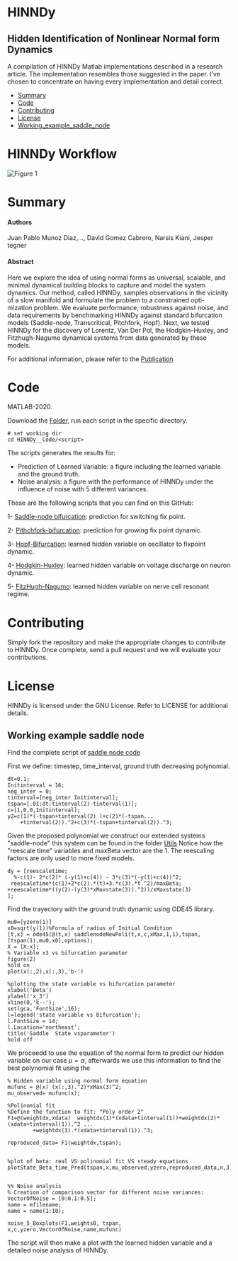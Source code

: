 <p align="center">

# HINNDy

## Hidden Identification of Nonlinear Normal form Dynamics 

A compilation of HINNDy Matlab implementations described in a research article. The implementation resembles those suggested in the paper. I've chosen to concentrate on having every implementation and detail correct.

* [Summary](#Summary)
* [Code](#Code)
* [Contributing](#Contributing)
* [License](#License)
* [Working_example_saddle_node](#Working-example-saddle-node)

# HINNDy Workflow

![Figure 1](https://user-images.githubusercontent.com/67231886/216912664-756a10b7-17a0-409c-a038-4d578cd2d85d.png)

# Summary

#### Authors
Juan Pablo Munoz Diaz,..., David Gomez Cabrero, Narsis Kiani, Jesper tegner

#### Abstract

Here we explore the idea of using normal forms as universal, scalable, and minimal dynamical building blocks to capture and model the system dynamics. Our method, called HINNDy, samples observations in the vicinity of a slow manifold and formulate the problem to a constrained opti- mization problem. We evaluate performance, robustness against noise, and data requirements by benchmarking HINNDy against standard bifurcation models (Saddle-node, Transcritical, Pitchfork, Hopf). Next, we tested HINNDy for the discovery of Lorentz, Van Der Pol, the Hodgkin-Huxley, and Fitzhugh-Nagumo dynamical systems from data generated by these models.

For additional information, please refer to the [Publication](https://github.com/munozdjp/HINNDY/tree/main/HINNDy__Code)

  
# Code
  
MATLAB-2020.

Download the [Folder](https://github.com/munozdjp/HINNDy-/tree/main/HINNDy__Code), run each script in the specific directory. 

```
# set working dir
cd HINNDy__Code/<script>
```

The scripts generates the results for: 
  * Prediction of Learned Variable: a figure including the learned variable and the ground truth. 
  * Noise analysis: a figure with the performance of HINNDy under the influence of noise with 5 different variances. 

These are the following scripts that you can find on this GitHub:

1- [Saddle-node bifurcation](https://github.com/munozdjp/HINNDy-/blob/main/HINNDy__Code/SaddleNodeLeft2Rigth.m): prediction for switching fix point. 
  
2- [Pithchfork-bifurcation](https://github.com/munozdjp/HINNDy-/blob/main/HINNDy__Code/Hopf_fit_withobservedVariablesNonNormal.m): prediction for growing fix point dynamic.

3- [Hopf-Bifurcation](https://github.com/munozdjp/HINNDy-/blob/main/HINNDy__Code/Hopf_fit_withobservedVariablesNonNormal.m): learned hidden variable on oscillator to fixpoint dynamic. 

4- [Hodgkin-Huxley](https://github.com/munozdjp/HINNDy-/blob/main/HINNDy__Code/hodg_Hux_fit_ObservedVariables.m): learned hidden variable on voltage discharge on neuron dynamic. 

5- [FitzHugh-Nagumo](https://github.com/munozdjp/HINNDy-/blob/main/HINNDy__Code/Fitz_Nagumo2th_fit_ObservedVariables.m): learned hidden variable on nerve cell resonant regime. 

# Contributing
Simply fork the repository and make the appropriate changes to contribute to HINNDy. Once complete, send a pull request and we will evaluate your contributions.

# License
HINNDy is licensed under the GNU License. Refer to LICENSE for additional details.
  

Working example saddle node 
---------------------------

Find the complete script of [saddle node code](https://github.com/munozdjp/HINNDy-/blob/main/HINNDy__Code/SaddleNodeLeft2Rigth.m) 

First we define: timestep, time_interval, ground truth decreasing polynomial.   
  
```
dt=0.1; 
Initinterval = 16;
neg_inter = 0;
tinterval=[neg_inter Initinterval];
tspan=[.01:dt:tinterval(2)-tinterval(1)];
c=[1,0,0,Initinterval];
y2=c(1)*(-tspan+tinterval(2) )+c(2)*(-tspan...
    +tinterval(2)).^2+c(3)*(-tspan+tinterval(2)).^3;
```  
Given the proposed polynomial we construct our extended systems "saddle-node" this system can be found in the folder [Utils](https://github.com/munozdjp/HINNDy/blob/main/HINNDy__Code/Utils/saddlenodeNewPoli.m) Notice how the "reescale time" variables and maxBeta vector are the 1. The reescaling factors are only used to more fixed models.  
  
```
dy = [reescaletime;
  %-c(1)- 2*c(2)* (-y(1)+c(4)) - 3*c(3)*(-y(1)+c(4))^2;
 reescaletime*(c(1)+2*c(2).*(t)+3.*c(3).*t.^2)/maxBeta;
+reescaletime*((y(2)-(y(3)*xMaxstate(3)).^2))/xMaxstate(3)
];  
```
  
Find the trayectory with the ground truth dynamic using ODE45 library. 

```
mu0=[yzero(1)]    
x0=sqrt(y(1))%Formula of radius of Initial Condition
[t,x] = ode45(@(t,x) saddlenodeNewPoli(t,x,c,xMax,1,1),tspan,[tspan(1),mu0,x0],options);
X = [X;x];
% Variable x3 vs bifurcation parameter
figure(2)
hold on
plot(x(:,2),x(:,3),'b-')

%plotting the state variable vs bifurcation parameter  
xlabel('Beta')
ylabel('x_3')
xline(0,'k--');
set(gca,'FontSize',16);
l=legend('state variable vs bifurcation');
l.FontSize = 14;
l.Location='northeast';
title('Saddle  State vsparameter')
hold off    
```
  
We proceedd to use the equation of the normal form to predict our hidden variable on our case $\mu = \alpha$, afterwards we use this information to find the best polynomial fit using the   

  
```
% Hidden variable using normal form equation  
mufunc = @(x) (x(:,3).^2)*xMax(3)^2; 
mu_observed= mufunc(x);

%Polinomial fit
%Define the function to fit: "Poly order 2"
F1=@(weightdx,xdata)  weightdx(1)*(xdata+tinterval(1))+weightdx(2)*(xdata+tinterval(1)).^2 ...
        +weightdx(3).*(xdata+tinterval(1)).^3;  
  
reproduced_data= F1(weightdx,tspan);


%plot of beta: real VS polinomial fit VS steady equations
plotState_Beta_time_Pred(tspan,x,mu_observed,yzero,reproduced_data,n,3)


%% Noise analysis 
% Creation of comparison vector for different noise variances: 
VectorOfNoise = [0:0.1:0.5];
name = mfilename;
name = name(1:10);

noise_5_Boxplots(F1,weights0, tspan, x,c,yzero,VectorOfNoise,name,mufunc)
```

The script will then make a plot with the learned hidden variable and a detailed noise analysis of HINNDy.


